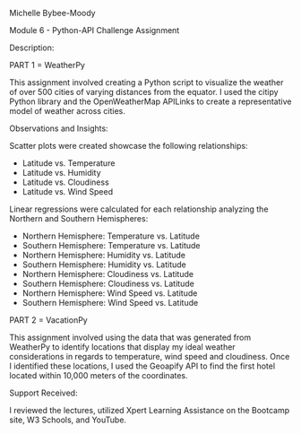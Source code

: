 Michelle Bybee-Moody

Module 6 - Python-API Challenge Assignment

Description:

PART 1 = WeatherPy

This assignment involved creating a Python script to visualize the weather of over 500 cities of varying distances from the equator. I used the citipy Python library and the OpenWeatherMap APILinks to create a representative model of weather across cities.

Observations and Insights:

Scatter plots were created showcase the following relationships:
- Latitude vs. Temperature
- Latitude vs. Humidity
- Latitude vs. Cloudiness
- Latitude vs. Wind Speed

Linear regressions were calculated for each relationship analyzing the Northern and Southern Hemispheres:
- Northern Hemisphere: Temperature vs. Latitude
- Southern Hemisphere: Temperature vs. Latitude
- Northern Hemisphere: Humidity vs. Latitude
- Southern Hemisphere: Humidity vs. Latitude
- Northern Hemisphere: Cloudiness vs. Latitude
- Southern Hemisphere: Cloudiness vs. Latitude
- Northern Hemisphere: Wind Speed vs. Latitude
- Southern Hemisphere: Wind Speed vs. Latitude

PART 2 = VacationPy

This assignment involved using the data that was generated from WeatherPy to identify locations that display my ideal weather considerations in regards to temperature, wind speed and cloudiness. Once I identified these locations, I used the Geoapify API to find the first hotel located within 10,000 meters of the coordinates.

Support Received:

I reviewed the lectures, utilized Xpert Learning Assistance on the Bootcamp site, W3 Schools, and YouTube.

